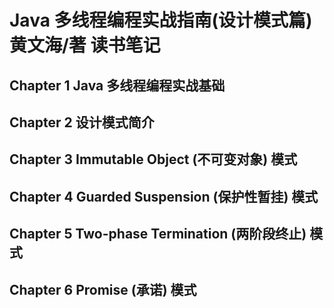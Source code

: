 # Java 多线程编程实战指南(设计模式篇) 黄文海/著 读书笔记
## Chapter 1 Java 多线程编程实战基础
## Chapter 2 设计模式简介
## Chapter 3 Immutable Object (不可变对象) 模式
## Chapter 4 Guarded Suspension (保护性暂挂) 模式
## Chapter 5 Two-phase Termination (两阶段终止) 模式
## Chapter 6 Promise (承诺) 模式